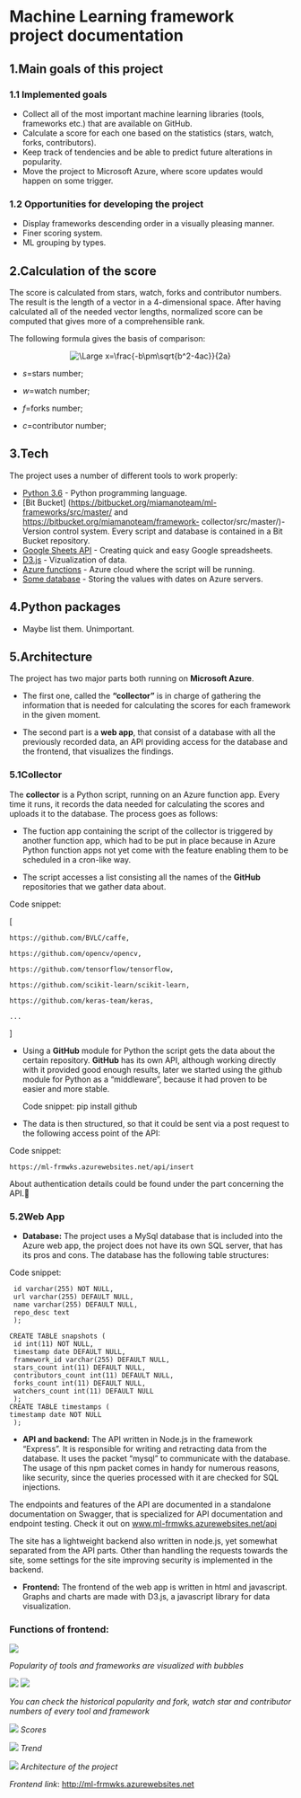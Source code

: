 # Machine Learning framework project documentation


## 1.Main goals of this project
### 1.1 Implemented goals

  - Collect all of the most important machine learning libraries (tools, frameworks etc.) that are available on GitHub.
  - Calculate a score for each one based on the statistics (stars, watch, forks, contributors).
  - Keep track of tendencies and be able to predict future alterations in popularity.
  - Move the project to Microsoft Azure, where score updates would happen on some trigger.
  
### 1.2 Opportunities for developing the project
  
  - Display frameworks descending order in a visually pleasing manner.
  - Finer scoring system. 
  - ML grouping by types.
  
  
  


## 2.Calculation of the score



The score is calculated from stars, watch, forks and contributor numbers. The result is the length of a vector in a 4-dimensional space. After having calculated all of the needed vector lengths, normalized score can be computed that gives more of a comprehensible rank. 


The following formula gives the basis of comparison:
<p align="center">

<img src="https://latex.codecogs.com/svg.latex?\Large&space;score=\sqrt{s^2+w^2+f^2+c^2}}" title="\Large x=\frac{-b\pm\sqrt{b^2-4ac}}{2a}" />

- _s_=stars number;

- _w_=watch number;

- _f_=forks number;

- _c_=contributor number;





</p>



## 3.Tech

The project uses a number of different tools to work properly:

  - [Python 3.6](https://www.python.org/) - Python programming language.
  - [Bit Bucket] (https://bitbucket.org/miamanoteam/ml-frameworks/src/master/ and https://bitbucket.org/miamanoteam/framework-       collector/src/master/)-Version control system.  Every script and database is contained in a Bit Bucket repository. 
  - [Google Sheets API](https://developers.google.com/sheets/api/v3/) - Creating quick and easy Google spreadsheets. 
  - [D3.js](https://d3js.org/) - Vizualization of data.  
  - [Azure functions](https://azure.microsoft.com/en-in/overview/serverless-computing/) - Azure cloud where the script will be running.
  - [Some database](#) - Storing the values with dates on Azure servers. 

## 4.Python packages
  - Maybe list them. Unimportant.
  
## 5.Architecture

The project has two major parts both running on **Microsoft Azure**.

- The first one, called the **“collector”** is in charge of gathering the information that is needed for calculating the scores for each framework in the given moment. 

- The second part is a **web app**, that consist of a database with all the previously recorded data, an API providing access for the database and the frontend, that visualizes the findings.

### 5.1Collector

The **collector** is a Python script, running on an Azure function app. Every time it runs, it records the data needed for calculating the scores and uploads it to the database. The process goes as follows:

- The fuction app containing the script of the collector is triggered by another function app, which had to be put in place because in Azure Python function apps not yet come with the feature enabling them to be scheduled in a cron-like way.

- The script accesses a list consisting all the names of the **GitHub** repositories that we gather data about.

Code snippet:

[
```
https://github.com/BVLC/caffe,

https://github.com/opencv/opencv,

https://github.com/tensorflow/tensorflow,

https://github.com/scikit-learn/scikit-learn,

https://github.com/keras-team/keras,

...
```
]

- Using a **GitHub** module for Python the script gets the data about the certain repository. **GitHub** has its own API, although working directly with it provided good enough results, later we started using the github module for Python as a “middleware”, because it had proven to be easier and more stable.

	Code snippet:
	pip install github
	
- The data is then structured, so that it could be sent via a post request to the following access point of the API: 

Code snippet:

```https://ml-frmwks.azurewebsites.net/api/insert```

About authentication details could be found under the part concerning the API.	

### 5.2Web App

- **Database:** The project uses a MySql database that is included into the Azure web app, the project does not have its own SQL server, that has its pros and cons. The database has the following table structures:

Code snippet:

```CREATE TABLE frameworks (
 id varchar(255) NOT NULL,
 url varchar(255) DEFAULT NULL,
 name varchar(255) DEFAULT NULL,
 repo_desc text
 );

CREATE TABLE snapshots (
 id int(11) NOT NULL,
 timestamp date DEFAULT NULL,
 framework_id varchar(255) DEFAULT NULL,
 stars_count int(11) DEFAULT NULL,
 contributors_count int(11) DEFAULT NULL,
 forks_count int(11) DEFAULT NULL,
 watchers_count int(11) DEFAULT NULL
 );
CREATE TABLE timestamps (
timestamp date NOT NULL
 );
```


- **API and backend:** The API written in Node.js in the framework “Express”. It is responsible for writing and retracting data from the database.  It uses the packet “mysql” to communicate with the database. The usage of this npm packet comes in handy for numerous reasons, like security, since the queries processed with it are checked for SQL injections.

The endpoints and features of the API are documented in a standalone documentation on Swagger, that is specialized for API documentation and endpoint testing. Check it out on www.ml-frmwks.azurewebsites.net/api

The site has a lightweight backend also written in node.js, yet somewhat separated from the API parts. Other than handling the requests towards the site, some settings for the site improving security is implemented in the backend.

- **Frontend:** The frontend of the web app is written in html and javascript. Graphs and charts are made with D3.js, a javascript library for data visualization.

### Functions of **frontend**:



![](https://ml-frmwks.azurewebsites.net/doc_pics/Picture_frontend_1.png)
<p align="center">
	
_Popularity of tools and frameworks are visualized with bubbles_



![](https://ml-frmwks.azurewebsites.net/doc_pics/Picture_frontend_2.png)       ![](https://ml-frmwks.azurewebsites.net/doc_pics/Picture_frontend_3.png)

_You can check the historical popularity and fork, watch star and contributor numbers of every tool and framework_
<p>




 ![](https://ml-frmwks.azurewebsites.net/doc_pics/Picture_frontend_4.png)
 _Scores_
 <p>




![](https://ml-frmwks.azurewebsites.net/doc_pics/Picture_frontend_5.png)
_Trend_
<p>


![](https://ml-frmwks.azurewebsites.net/doc_pics/graf_modositott.jpg)
_Architecture of the project_
<p>


_Frontend link_: http://ml-frmwks.azurewebsites.net



